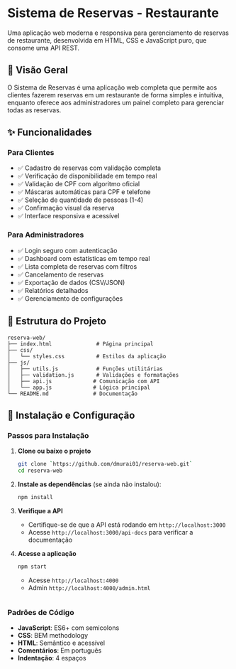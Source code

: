 # Sistema de Reservas - Restaurante
Uma aplicação web moderna e responsiva para gerenciamento de reservas de restaurante, desenvolvida em HTML, CSS e JavaScript puro, que consome uma API REST.

## 🎯 Visão Geral
O Sistema de Reservas é uma aplicação web completa que permite aos clientes fazerem reservas em um restaurante de forma simples e intuitiva, enquanto oferece aos administradores um painel completo para gerenciar todas as reservas.

## ✨ Funcionalidades
### Para Clientes
- ✅ Cadastro de reservas com validação completa
- ✅ Verificação de disponibilidade em tempo real
- ✅ Validação de CPF com algoritmo oficial
- ✅ Máscaras automáticas para CPF e telefone
- ✅ Seleção de quantidade de pessoas (1-4)
- ✅ Confirmação visual da reserva
- ✅ Interface responsiva e acessível

### Para Administradores
- ✅ Login seguro com autenticação
- ✅ Dashboard com estatísticas em tempo real
- ✅ Lista completa de reservas com filtros
- ✅ Cancelamento de reservas
- ✅ Exportação de dados (CSV/JSON)
- ✅ Relatórios detalhados
- ✅ Gerenciamento de configurações

## 📁 Estrutura do Projeto

```
reserva-web/
├── index.html              # Página principal
├── css/
│   └── styles.css          # Estilos da aplicação
├── js/
│   ├── utils.js            # Funções utilitárias
│   ├── validation.js       # Validações e formatações
│   ├── api.js             # Comunicação com API
│   └── app.js             # Lógica principal
└── README.md              # Documentação
```

## 🚀 Instalação e Configuração

### Passos para Instalação
1. **Clone ou baixe o projeto**
   ```bash
   git clone `https://github.com/dmurai01/reserva-web.git`
   cd reserva-web
   ```
2. **Instale as dependências** (se ainda não instalou):
   ```bash
   npm install
   ```

3. **Verifique a API**
   - Certifique-se de que a API está rodando em `http://localhost:3000`
   - Acesse `http://localhost:3000/api-docs` para verificar a documentação

4. **Acesse a aplicação**
   ```bash
   npm start
   ```
   - Acesse `http://localhost:4000`
   - Admin `http://localhost:4000/admin.html`
   ```

### Padrões de Código
- **JavaScript**: ES6+ com semicolons
- **CSS**: BEM methodology
- **HTML**: Semântico e acessível
- **Comentários**: Em português
- **Indentação**: 4 espaços

